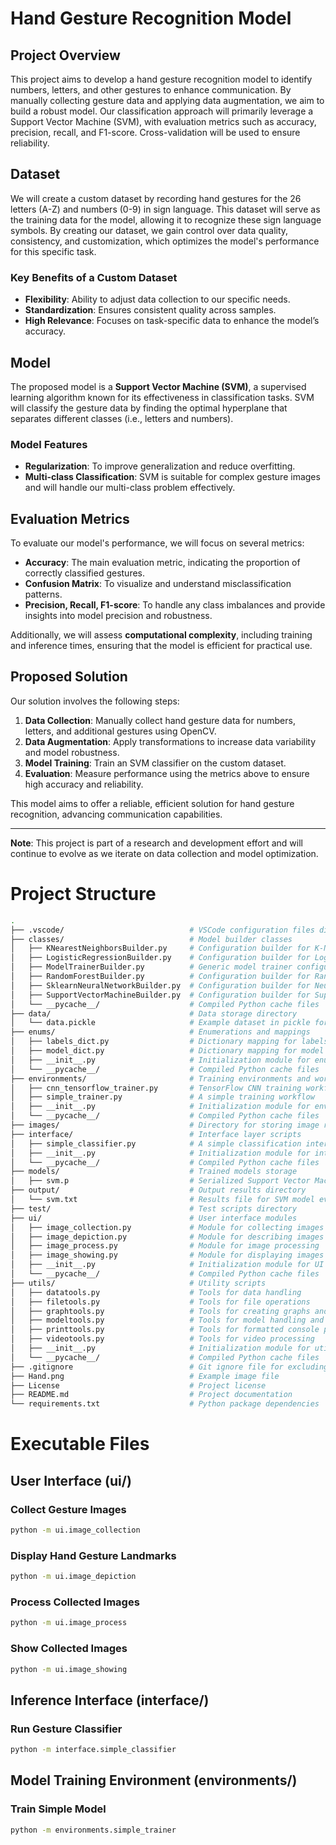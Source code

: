 
# Hand Gesture Recognition Model

## Project Overview

This project aims to develop a hand gesture recognition model to identify numbers, letters, and other gestures to enhance communication. By manually collecting gesture data and applying data augmentation, we aim to build a robust model. Our classification approach will primarily leverage a Support Vector Machine (SVM), with evaluation metrics such as accuracy, precision, recall, and F1-score. Cross-validation will be used to ensure reliability.

## Dataset

We will create a custom dataset by recording hand gestures for the 26 letters (A-Z) and numbers (0-9) in sign language. This dataset will serve as the training data for the model, allowing it to recognize these sign language symbols. By creating our dataset, we gain control over data quality, consistency, and customization, which optimizes the model's performance for this specific task.

### Key Benefits of a Custom Dataset

- **Flexibility**: Ability to adjust data collection to our specific needs.
- **Standardization**: Ensures consistent quality across samples.
- **High Relevance**: Focuses on task-specific data to enhance the model’s accuracy.

## Model

The proposed model is a **Support Vector Machine (SVM)**, a supervised learning algorithm known for its effectiveness in classification tasks. SVM will classify the gesture data by finding the optimal hyperplane that separates different classes (i.e., letters and numbers).

### Model Features

- **Regularization**: To improve generalization and reduce overfitting.
- **Multi-class Classification**: SVM is suitable for complex gesture images and will handle our multi-class problem effectively.
  
## Evaluation Metrics

To evaluate our model's performance, we will focus on several metrics:

- **Accuracy**: The main evaluation metric, indicating the proportion of correctly classified gestures.
- **Confusion Matrix**: To visualize and understand misclassification patterns.
- **Precision, Recall, F1-score**: To handle any class imbalances and provide insights into model precision and robustness.
  
Additionally, we will assess **computational complexity**, including training and inference times, ensuring that the model is efficient for practical use.

## Proposed Solution

Our solution involves the following steps:

1. **Data Collection**: Manually collect hand gesture data for numbers, letters, and additional gestures using OpenCV.
2. **Data Augmentation**: Apply transformations to increase data variability and model robustness.
3. **Model Training**: Train an SVM classifier on the custom dataset.
4. **Evaluation**: Measure performance using the metrics above to ensure high accuracy and reliability.

This model aims to offer a reliable, efficient solution for hand gesture recognition, advancing communication capabilities.

---

**Note**: This project is part of a research and development effort and will continue to evolve as we iterate on data collection and model optimization.

# Project Structure

```bash
.   
├── .vscode/                            # VSCode configuration files directory
├── classes/                            # Model builder classes
│   ├── KNearestNeighborsBuilder.py     # Configuration builder for K-Nearest Neighbors (KNN) model
│   ├── LogisticRegressionBuilder.py    # Configuration builder for Logistic Regression model
│   ├── ModelTrainerBuilder.py          # Generic model trainer configuration builder
│   ├── RandomForestBuilder.py          # Configuration builder for Random Forest model
│   ├── SklearnNeuralNetworkBuilder.py  # Configuration builder for Neural Network (MLPClassifier) model
│   ├── SupportVectorMachineBuilder.py  # Configuration builder for Support Vector Machine (SVM) model
│   └── __pycache__/                    # Compiled Python cache files
├── data/                               # Data storage directory
│   └── data.pickle                     # Example dataset in pickle format
├── enums/                              # Enumerations and mappings
│   ├── labels_dict.py                  # Dictionary mapping for labels
│   ├── model_dict.py                   # Dictionary mapping for model selection
│   ├── __init__.py                     # Initialization module for enums package
│   └── __pycache__/                    # Compiled Python cache files
├── environments/                       # Training environments and workflows
│   ├── cnn_tensorflow_trainer.py       # TensorFlow CNN training workflow script
│   ├── simple_trainer.py               # A simple training workflow
│   ├── __init__.py                     # Initialization module for environments package
│   └── __pycache__/                    # Compiled Python cache files
├── images/                             # Directory for storing image resources
├── interface/                          # Interface layer scripts
│   ├── simple_classifier.py            # A simple classification interface
│   ├── __init__.py                     # Initialization module for interface package
│   └── __pycache__/                    # Compiled Python cache files
├── models/                             # Trained models storage
│   ├── svm.p                           # Serialized Support Vector Machine (SVM) model
├── output/                             # Output results directory
│   └── svm.txt                         # Results file for SVM model evaluation
├── test/                               # Test scripts directory
├── ui/                                 # User interface modules
│   ├── image_collection.py             # Module for collecting images
│   ├── image_depiction.py              # Module for describing images
│   ├── image_process.py                # Module for image processing
│   ├── image_showing.py                # Module for displaying images
│   ├── __init__.py                     # Initialization module for UI package
│   └── __pycache__/                    # Compiled Python cache files
├── utils/                              # Utility scripts
│   ├── datatools.py                    # Tools for data handling
│   ├── filetools.py                    # Tools for file operations
│   ├── graphtools.py                   # Tools for creating graphs and visualizations
│   ├── modeltools.py                   # Tools for model handling and utilities
│   ├── printtools.py                   # Tools for formatted console printing
│   ├── videotools.py                   # Tools for video processing
│   ├── __init__.py                     # Initialization module for utils package
│   └── __pycache__/                    # Compiled Python cache files
├── .gitignore                          # Git ignore file for excluding unwanted files
├── Hand.png                            # Example image file
├── License                             # Project license
├── README.md                           # Project documentation
└── requirements.txt                    # Python package dependencies
```

# Executable Files

## User Interface (ui/)

### Collect Gesture Images

```bash
python -m ui.image_collection
```

### Display Hand Gesture Landmarks

```bash
python -m ui.image_depiction
```

### Process Collected Images

```bash
python -m ui.image_process
```

### Show Collected Images

```bash
python -m ui.image_showing
```

## Inference Interface (interface/)

### Run Gesture Classifier

```bash
python -m interface.simple_classifier
```

## Model Training Environment (environments/)

### Train Simple Model

```bash
python -m environments.simple_trainer
```
